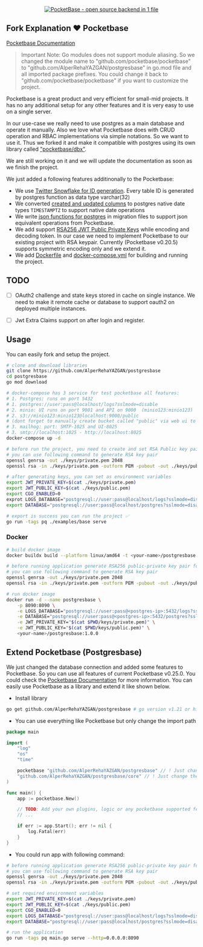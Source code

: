 <p align="center">
    <a href="https://pocketbase.io" target="_blank" rel="noopener">
        <img src="https://i.imgur.com/5qimnm5.png" alt="PocketBase - open source backend in 1 file" />
    </a>
</p>

## Fork Explanation ❤️ Pocketbase  
[Pocketbase Documentation](https://pocketbase.io/docs)  

> Important Note: Go modules does not support module aliasing. So we changed the module name to "github.com/pocketbase/pocketbase" to "github.com/AlperRehaYAZGAN/postgresbase" in go.mod file and all imported package prefixes. You could change it back to "github.com/pocketbase/pocketbase" if you want to customize the project.  


Pocketbase is a great product and very efficient for small-mid projects. It has no any additional setup for any other features and it is very easy to use on a single server.  

In our use-case we really need to use postgres as a main database and operate it manually. Also we love what Pocketbase does with CRUD operation and RBAC implementations via simple notations. So we want to use it. Thus we forked it and make it compatible with postgres using its own library called ["pocketbase/dbx"](https://github.com/pocketbase/dbx).  

We are still working on it and we will update the documentation as soon as we finish the project.  

We just added a following features additinonally to the Pocketbase:
- We use [Twitter Snowflake for ID generation](https://github.com/AlperRehaYAZGAN/postgresbase/blob/master/migrations/1640988000_init.go#L48). Every table ID is generated by postgres function as data type varchar(32)  
- We converted [created and updated columns](https://github.com/AlperRehaYAZGAN/postgresbase/blob/master/migrations/1640988000_init.go#L73-L74) to postgres native date types `TIMESTAMPTZ` to support native date operations  
- We write [json functions for postgres](https://github.com/AlperRehaYAZGAN/postgresbase/blob/master/migrations/1640988000_init.go) in migration files to support json equivalent operations from Pocketbase.  
- We add support [RSA256 JWT Public Private Keys](https://github.com/AlperRehaYAZGAN/postgresbase/blob/master/tools/security/jwt.go) while encoding and decoding token. In our case we need to implement Pocketbase to our existing project with RSA keypair. Currently (Pocketbase v0.20.5) supports symmetric encoding only and we extend it.  
- We add [Dockerfile](./Dockerfile) and [docker-compose.yml](./docker-compose.yml) for building and running the project.  

## TODO  
  

- [ ] OAuth2 challenge and state keys stored in cache on single instance. We need to make it remote cache or database to support oauth2 on deployed multiple instances.  
- [ ] Jwt Extra Claims support on after login and register.  


## Usage  
You can easily fork and setup the project.  

```bash
# clone and download libraries
git clone https://github.com/AlperRehaYAZGAN/postgresbase
cd postgresbase
go mod download

# docker-compose has 3 service for test pocketbase all features:
# 1. Postgres: runs on port 5432
# 1. postgres://user:pass@localhost/logs?sslmode=disable
# 2. minio: UI runs on port 9001 and API on 9000  (minio123:minio123)
# 2. s3://minio123:minio123@localhost:9000/public
# (dont forget to manually create bucket called "public" via web ui to establish s3 connection from pocketbase)
# 3. mailhog: port: SMTP-1025 and UI-8025
# 3. smtp://localhost:1025 - http://localhost:8025
docker-compose up -d

# before run the project, you need to create and set RSA Public key pair for JWT before run the application.
# you can use following command to generate RSA key pair
openssl genrsa -out ./keys/private.pem 2048
openssl rsa -in ./keys/private.pem -outform PEM -pubout -out ./keys/public.pem

# after generating keys, you can set as environment variables
export JWT_PRIVATE_KEY=$(cat ./keys/private.pem)
export JWT_PUBLIC_KEY=$(cat ./keys/public.pem)
export CGO_ENABLED=0
exprot LOGS_DATABASE="postgresql://user:pass@localhost/logs?sslmode=disable"
export DATABASE="postgresql://user:pass@localhost/postgres?sslmode=disable"

# export is success you can run the project ✅
go run -tags pq ./examples/base serve  

```

### Docker

```bash
# build docker image
docker buildx build --platform linux/amd64 -t <your-name>/postgresbase:1.0.0 .  

# before running application generate RSA256 public-private key pair for jwt signing
# you can use following command to generate RSA key pair
openssl genrsa -out ./keys/private.pem 2048
openssl rsa -in ./keys/private.pem -outform PEM -pubout -out ./keys/public.pem

# run docker image
docker run -d --name postgresbase \
    -p 8090:8090 \
    -e LOGS_DATABASE="postgresql://user:pass@<postgres-ip>:5432/logs?sslmode=disable" \
    -e DATABASE="postgresql://user:pass@<postgres-ip>:5432/postgres?sslmode=disable" \
    -e JWT_PRIVATE_KEY="$(cat $PWD/keys/private.pem)" \
    -e JWT_PUBLIC_KEY="$(cat $PWD/keys/public.pem)" \
    <your-name>/postgresbase:1.0.0
```

## Extend Pocketbase (Postgresbase)  
We just changed the database connection and added some features to Pocketbase. So you can use all features of current Pocketbase v0.25.0. You could check the [Pocketbase Documentation](https://pocketbase.io/docs) for more information. You can easily use Pocketbase as a library and extend it like shown below.  

- Install library
```bash
go get github.com/AlperRehaYAZGAN/postgresbase # go version v1.21 or higher
```

- You can use everything like Pocketbase but only change the import path
```go
package main

import (
	"log"
	"os"
	"time"

	pocketbase "github.com/AlperRehaYAZGAN/postgresbase" // ! Just change the import path
	"github.com/AlperRehaYAZGAN/postgresbase/core" // ! Just change the import path
)

func main() {
	app := pocketbase.New()

	// TODO: Add your own plugins, logic or any pocketbase supported features
	// ...

	if err := app.Start(); err != nil {
		log.Fatal(err)
	}
}
```  

- You could run app with following command:
```bash
# before running application generate RSA256 public-private key pair for jwt signing
# you can use following command to generate RSA key pair
openssl genrsa -out ./keys/private.pem 2048
openssl rsa -in ./keys/private.pem -outform PEM -pubout -out ./keys/public.pem

# set required environment variables
export JWT_PRIVATE_KEY=$(cat ./keys/private.pem)
export JWT_PUBLIC_KEY=$(cat ./keys/public.pem)
export CGO_ENABLED=0
export LOGS_DATABASE="postgresql://user:pass@localhost/logs?sslmode=disable"
export DATABASE="postgresql://user:pass@localhost/postgres?sslmode=disable"

# run the application
go run -tags pq main.go serve --http=0.0.0.0:8090
```
